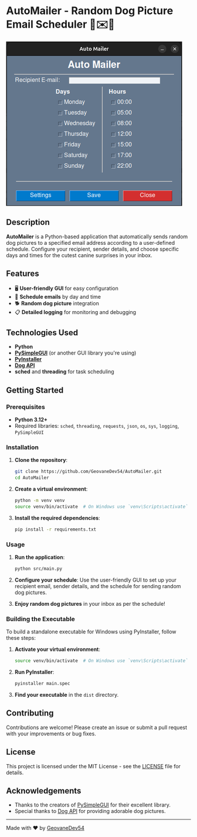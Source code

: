 # AutoMailer - Random Dog Picture Email Scheduler 🐶✉️📅

<img src="AutoMailer.png" alt="AutoMailer Logo" width="480" height="448">

## Description
**AutoMailer** is a Python-based application that automatically sends random dog pictures to a specified email address according to a user-defined schedule. Configure your recipient, sender details, and choose specific days and times for the cutest canine surprises in your inbox.

## Features
- 🖥️ **User-friendly GUI** for easy configuration
- 📅 **Schedule emails** by day and time
- 🐕 **Random dog picture** integration
- 📋 **Detailed logging** for monitoring and debugging

## Technologies Used
- **Python**
- **[PySimpleGUI](https://pysimplegui.readthedocs.io/)** (or another GUI library you're using)
- **[PyInstaller](https://www.pyinstaller.org/)**
- **[Dog API](https://thedogapi.com/)**
- **sched** and **threading** for task scheduling

## Getting Started
### Prerequisites
- **Python 3.12+**
- Required libraries: `sched`, `threading`, `requests`, `json`, `os`, `sys`, `logging`, `PySimpleGUI`

### Installation
1. **Clone the repository**:
    ```sh
    git clone https://github.com/GeovaneDev54/AutoMailer.git
    cd AutoMailer
    ```

2. **Create a virtual environment**:
    ```sh
    python -m venv venv
    source venv/bin/activate  # On Windows use `venv\Scripts\activate`
    ```

3. **Install the required dependencies**:
    ```sh
    pip install -r requirements.txt
    ```

### Usage
1. **Run the application**:
    ```sh
    python src/main.py
    ```

2. **Configure your schedule**: Use the user-friendly GUI to set up your recipient email, sender details, and the schedule for sending random dog pictures.

3. **Enjoy random dog pictures** in your inbox as per the schedule!

### Building the Executable
To build a standalone executable for Windows using PyInstaller, follow these steps:
1. **Activate your virtual environment**:
    ```sh
    source venv/bin/activate  # On Windows use `venv\Scripts\activate`
    ```

2. **Run PyInstaller**:
    ```sh
    pyinstaller main.spec
    ```

3. **Find your executable** in the `dist` directory.

## Contributing
Contributions are welcome! Please create an issue or submit a pull request with your improvements or bug fixes.

## License
This project is licensed under the MIT License - see the [LICENSE](LICENSE) file for details.

## Acknowledgements
- Thanks to the creators of [PySimpleGUI](https://pysimplegui.readthedocs.io/) for their excellent library.
- Special thanks to [Dog API](https://thedogapi.com/) for providing adorable dog pictures.

---

Made with ❤️ by [GeovaneDev54](https://github.com/GeovaneDev54)